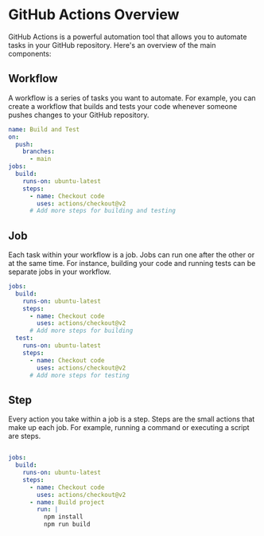 # GitHub Actions Overview

GitHub Actions is a powerful automation tool that allows you to automate tasks in your GitHub repository. Here's an overview of the main components:

## Workflow

A workflow is a series of tasks you want to automate. For example, you can create a workflow that builds and tests your code whenever someone pushes changes to your GitHub repository.

```yaml
name: Build and Test
on:
  push:
    branches:
      - main
jobs:
  build:
    runs-on: ubuntu-latest
    steps:
      - name: Checkout code
        uses: actions/checkout@v2
      # Add more steps for building and testing
```
## Job
Each task within your workflow is a job. Jobs can run one after the other or at the same time. For instance, building your code and running tests can be separate jobs in your workflow.
```yaml
jobs:
  build:
    runs-on: ubuntu-latest
    steps:
      - name: Checkout code
        uses: actions/checkout@v2
      # Add more steps for building
  test:
    runs-on: ubuntu-latest
    steps:
      - name: Checkout code
        uses: actions/checkout@v2
      # Add more steps for testing
```

## Step
Every action you take within a job is a step. Steps are the small actions that make up each job. For example, running a command or executing a script are steps.

```yaml

jobs:
  build:
    runs-on: ubuntu-latest
    steps:
      - name: Checkout code
        uses: actions/checkout@v2
      - name: Build project
        run: |
          npm install
          npm run build
```